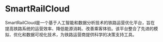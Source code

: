 # SmartRailCloud
SmartRailCloud是一个基于人工智能和数据分析技术的铁路运营优化平台，旨在提高铁路系统的运营效率、降低能源消耗、改善乘客体验。该平台整合了先进的模拟、优化和数据可视化技术，为铁路运营商提供科学的决策支持工具。
